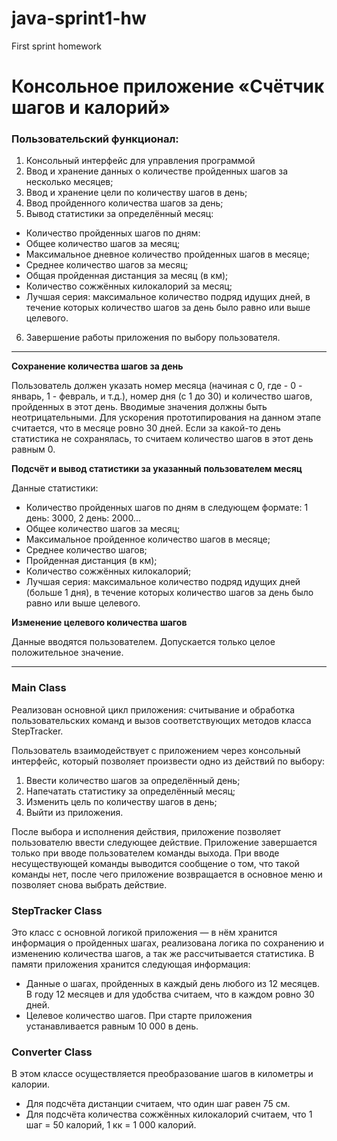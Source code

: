 # java-sprint1-hw
First sprint homework

# Консольное приложение «Счётчик шагов и калорий»

### Пользовательский функционал:

1. Консольный интерфейс для управления программой 
2. Ввод и хранение данных о количестве пройденных шагов за несколько месяцев; 
3. Ввод и хранение цели по количеству шагов в день;
4. Ввод пройденного количества шагов за день;
5. Вывод статистики за определённый месяц:

* Количество пройденных шагов по дням:
* Общее количество шагов за месяц;
* Максимальное дневное количество пройденных шагов в месяце;
* Среднее количество шагов за месяц;
* Общая пройденная дистанция за месяц (в км);
* Количество сожжённых килокалорий за месяц;
* Лучшая серия: максимальное количество подряд идущих дней, в течение которых количество шагов за день было равно или выше целевого.

6. Завершение работы приложения по выбору пользователя.

****

**Сохранение количества шагов за день**

Пользователь должен указать номер месяца (начиная с 0, где - 0 - январь, 1 - февраль, и т.д.), номер дня (с 1 до 30) и количество шагов, пройденных в этот день. Вводимые значения должны быть неотрицательными. 
Для ускорения прототипирования на данном этапе считается, что в месяце ровно 30 дней. Если за какой-то день статистика не сохранялась, то считаем количество шагов в этот день равным 0.

**Подсчёт и вывод статистики за указанный пользователем месяц**

Данные статистики:
* Количество пройденных шагов по дням в следующем формате:
1 день: 3000, 2 день: 2000...
* Общее количество шагов за месяц;
* Максимальное пройденное количество шагов в месяце;
* Среднее количество шагов;
* Пройденная дистанция (в км);
* Количество сожжённых килокалорий;
* Лучшая серия: максимальное количество подряд идущих дней (больше 1 дня), в течение которых количество шагов за день было равно или выше целевого.

**Изменение целевого количества шагов**

Данные вводятся пользователем. Допускается только целое положительное значение.

****

### Main Class

Реализован основной цикл приложения: считывание и обработка пользовательских команд и вызов соответствующих методов класса StepTracker.

Пользователь взаимодействует с приложением через консольный интерфейс, который позволяет произвести одно из действий по выбору:  
1. Ввести количество шагов за определённый день;  
2. Напечатать статистику за определённый месяц;  
3. Изменить цель по количеству шагов в день;  
4. Выйти из приложения.

После выбора и исполнения действия, приложение позволяет пользователю ввести следующее действие. Приложение завершается только при вводе пользователем команды выхода. При вводе несуществующей команды выводится сообщение о том, что такой команды нет, после чего приложение возвращается в основное меню и позволяет снова выбрать действие.

### StepTracker Class
Это класс с основной логикой приложения — в нём хранится информация о пройденных шагах, реализована логика по сохранению и изменению количества шагов, а так же рассчитывается статистика.
В памяти приложения хранится следующая информация:  

* Данные о шагах, пройденных в каждый день любого из 12 месяцев. В году 12 месяцев и для удобства считаем, что в каждом ровно 30 дней.
* Целевое количество шагов. При старте приложения устанавливается равным 10 000 в день.

### Converter Class

В этом классе осуществляется преобразование шагов в километры и калории.  
* Для подсчёта дистанции считаем, что один шаг равен 75 см.  
* Для подсчёта количества сожжённых килокалорий считаем, что 1 шаг = 50 калорий, 1 кк = 1 000 калорий.
